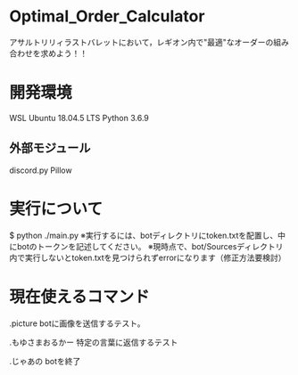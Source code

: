# Optimal_Order_Calculator
アサルトリリィラストバレットにおいて，レギオン内で"最適"なオーダーの組み合わせを求めよう！！

# 開発環境
WSL Ubuntu 18.04.5 LTS
Python 3.6.9

## 外部モジュール
discord.py
Pillow

# 実行について
$ python ./main.py
※実行するには、botディレクトリにtoken.txtを配置し、中にbotのトークンを記述してください。
※現時点で、bot/Sourcesディレクトリ内で実行しないとtoken.txtを見つけられずerrorになります（修正方法要検討）

# 現在使えるコマンド
.picture
botに画像を送信するテスト。

.もゆさまおるかー
特定の言葉に返信するテスト

.じゃあの
botを終了